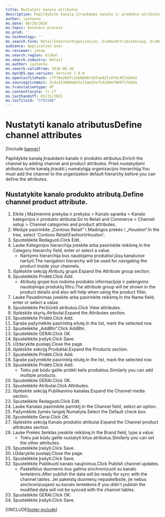 ```yaml
---
title: Nustatyti kanalo atributus
description: Papildykite kanalą įtraukdami kanalo ir produkto atributus.
author: jashanno
ms.date: 08/29/2018
ms.topic: business-process
ms.prod: ''
ms.technology: ''
ms.search.form: RetailInternalOrganization, EcoResAttributeGroup, EcoResAttributeGroupAttribute, RetailAddChannelItems, RetailCatalogProductAttributeValue, RetailMedia
audience: Application User
ms.reviewer: josaw
ms.search.region: Global
ms.search.industry: Retail
ms.author: jashanno
ms.search.validFrom: 2016-06-30
ms.dyn365.ops.version: Version 7.0.0
ms.openlocfilehash: c7f70e20dfc2eb8608c5dfae027c87dc457eb842
ms.sourcegitcommit: 3cdc42346bb653c13ab33a7142dbb7969f1f6dda
ms.translationtype: HT
ms.contentlocale: lt-LT
ms.lasthandoff: 03/31/2021
ms.locfileid: "5791588"
---
```

# <a name="define-channel-attributes"></a><span data-ttu-id="f0576-103">Nustatyti kanalo atributus</span><span class="sxs-lookup"><span data-stu-id="f0576-103">Define channel attributes</span></span>

[!include [banner](../includes/banner.md)]

<span data-ttu-id="f0576-104">Papildykite kanalą įtraukdami kanalo ir produkto atributus.</span><span class="sxs-lookup"><span data-stu-id="f0576-104">Enrich the channel by adding channel and product attributes.</span></span> <span data-ttu-id="f0576-105">Prieš nustatydami atributus turite kanalą įtraukti į numatytąją organizacijos hierarchiją.</span><span class="sxs-lookup"><span data-stu-id="f0576-105">You must add the channel to the organization default hierarchy before you can define the attributes.</span></span>


## <a name="define-channel-product-attribute"></a><span data-ttu-id="f0576-106">Nustatykite kanalo produkto atributą.</span><span class="sxs-lookup"><span data-stu-id="f0576-106">Define channel product attribute.</span></span>
1. <span data-ttu-id="f0576-107">Eikite į Mažmeninė prekyba ir prekyba > Kanalo sąranka > Kanalo kategorijos ir produkto atributai.</span><span class="sxs-lookup"><span data-stu-id="f0576-107">Go to Retail and Commerce > Channel setup > Channel categories and product attributes.</span></span>
2. <span data-ttu-id="f0576-108">Medyje pasirinkite „Contoso Retail“ \ Madingos prekės \ „Houston“.</span><span class="sxs-lookup"><span data-stu-id="f0576-108">In the tree, select 'Contoso Retail\Fashion\Houston'.</span></span>
3. <span data-ttu-id="f0576-109">Spustelėkite Redaguoti.</span><span class="sxs-lookup"><span data-stu-id="f0576-109">Click Edit.</span></span>
4. <span data-ttu-id="f0576-110">Lauke Kategorijos hierarchija įveskite arba pasirinkite reikšmę.</span><span class="sxs-lookup"><span data-stu-id="f0576-110">In the Category hierarchy field, enter or select a value.</span></span>
    * <span data-ttu-id="f0576-111">Naršymo hierarchija bus naudojama produktui jūsų kanaluose naršyti.</span><span class="sxs-lookup"><span data-stu-id="f0576-111">The navigation hierarchy will be used for navigating the product inside your channels.</span></span>  
5. <span data-ttu-id="f0576-112">Išplėskite sekciją Atributų grupė.</span><span class="sxs-lookup"><span data-stu-id="f0576-112">Expand the Attribute group section.</span></span>
6. <span data-ttu-id="f0576-113">Spustelėkite Pridėti.</span><span class="sxs-lookup"><span data-stu-id="f0576-113">Click Add.</span></span>
    * <span data-ttu-id="f0576-114">Atributų grupė bus rodoma produkto informacijoje ir palengvins naudojimąsi produktų filtru.</span><span class="sxs-lookup"><span data-stu-id="f0576-114">The attribute group will be shown in the product details and also will help when using the product filter.</span></span>  
7. <span data-ttu-id="f0576-115">Lauke Pavadinimas įveskite arba pasirinkite reikšmę.</span><span class="sxs-lookup"><span data-stu-id="f0576-115">In the Name field, enter or select a value.</span></span>
8. <span data-ttu-id="f0576-116">Spustelėkite Peržiūrėti atributus.</span><span class="sxs-lookup"><span data-stu-id="f0576-116">Click View attributes.</span></span>
9. <span data-ttu-id="f0576-117">Išplėskite skyrių Atributai.</span><span class="sxs-lookup"><span data-stu-id="f0576-117">Expand the Attributes section.</span></span>
10. <span data-ttu-id="f0576-118">Spustelėkite Pridėti.</span><span class="sxs-lookup"><span data-stu-id="f0576-118">Click Add.</span></span>
11. <span data-ttu-id="f0576-119">Sąraše pažymėkite pasirinktą eilutę.</span><span class="sxs-lookup"><span data-stu-id="f0576-119">In the list, mark the selected row.</span></span>
12. <span data-ttu-id="f0576-120">Spustelėkite „AddBtn“.</span><span class="sxs-lookup"><span data-stu-id="f0576-120">Click AddBtn.</span></span>
13. <span data-ttu-id="f0576-121">Spustelėkite GERAI.</span><span class="sxs-lookup"><span data-stu-id="f0576-121">Click OK.</span></span>
14. <span data-ttu-id="f0576-122">Spustelėkite Įrašyti.</span><span class="sxs-lookup"><span data-stu-id="f0576-122">Click Save.</span></span>
15. <span data-ttu-id="f0576-123">Uždarykite puslapį.</span><span class="sxs-lookup"><span data-stu-id="f0576-123">Close the page.</span></span>
16. <span data-ttu-id="f0576-124">Išplėskite sekciją Produktai.</span><span class="sxs-lookup"><span data-stu-id="f0576-124">Expand the Products section.</span></span>
17. <span data-ttu-id="f0576-125">Spustelėkite Pridėti.</span><span class="sxs-lookup"><span data-stu-id="f0576-125">Click Add.</span></span>
18. <span data-ttu-id="f0576-126">Sąraše pažymėkite pasirinktą eilutę.</span><span class="sxs-lookup"><span data-stu-id="f0576-126">In the list, mark the selected row.</span></span>
19. <span data-ttu-id="f0576-127">Spustelėkite Pridėti.</span><span class="sxs-lookup"><span data-stu-id="f0576-127">Click Add.</span></span>
    * <span data-ttu-id="f0576-128">Tokiu pat būdu galite pridėti kelis produktus.</span><span class="sxs-lookup"><span data-stu-id="f0576-128">Similarly you can add multiple products.</span></span>  
20. <span data-ttu-id="f0576-129">Spustelėkite GERAI.</span><span class="sxs-lookup"><span data-stu-id="f0576-129">Click OK.</span></span>
21. <span data-ttu-id="f0576-130">Spustelėkite Atributai.</span><span class="sxs-lookup"><span data-stu-id="f0576-130">Click Attributes.</span></span>
22. <span data-ttu-id="f0576-131">Išplėskite sekciją Publikavimo kanalas.</span><span class="sxs-lookup"><span data-stu-id="f0576-131">Expand the Channel media section.</span></span>
23. <span data-ttu-id="f0576-132">Spustelėkite Redaguoti.</span><span class="sxs-lookup"><span data-stu-id="f0576-132">Click Edit.</span></span>
24. <span data-ttu-id="f0576-133">Lauke Kanalas pasirinkite parinktį.</span><span class="sxs-lookup"><span data-stu-id="f0576-133">In the Channel field, select an option.</span></span>
25. <span data-ttu-id="f0576-134">Pažymėkite žymės langelį Numatyta.</span><span class="sxs-lookup"><span data-stu-id="f0576-134">Select the Default check box.</span></span>
26. <span data-ttu-id="f0576-135">Spustelėkite Gerai.</span><span class="sxs-lookup"><span data-stu-id="f0576-135">Click OK.</span></span>
27. <span data-ttu-id="f0576-136">Išplėskite sekciją Kanalo produkto atributai.</span><span class="sxs-lookup"><span data-stu-id="f0576-136">Expand the Channel product attributes section.</span></span>
28. <span data-ttu-id="f0576-137">Lauke Prekės ženklas įveskite reikšmę.</span><span class="sxs-lookup"><span data-stu-id="f0576-137">In the Brand field, type a value.</span></span>
    * <span data-ttu-id="f0576-138">Tokiu pat būdu galite nustatyti kitus atributus.</span><span class="sxs-lookup"><span data-stu-id="f0576-138">Similarly you can set the other attributes.</span></span>  
29. <span data-ttu-id="f0576-139">Spustelėkite Įrašyti.</span><span class="sxs-lookup"><span data-stu-id="f0576-139">Click Save.</span></span>
30. <span data-ttu-id="f0576-140">Uždarykite puslapį.</span><span class="sxs-lookup"><span data-stu-id="f0576-140">Close the page.</span></span>
31. <span data-ttu-id="f0576-141">Spustelėkite Įrašyti.</span><span class="sxs-lookup"><span data-stu-id="f0576-141">Click Save.</span></span>
32. <span data-ttu-id="f0576-142">Spustelėkite Publikuoti kanalo naujinimus.</span><span class="sxs-lookup"><span data-stu-id="f0576-142">Click Publish channel updates.</span></span>
    * <span data-ttu-id="f0576-143">Paskelbtus duomenis bus galima sinchronizuoti su kanalo lentelėmis.</span><span class="sxs-lookup"><span data-stu-id="f0576-143">After publish the data will be ready for sync with the channel tables.</span></span> <span data-ttu-id="f0576-144">Jei pakeistų duomenų nepaskelbsite, jie nebus sinchronizuojami su kanalo lentelėmis.</span><span class="sxs-lookup"><span data-stu-id="f0576-144">If you didn't publish the modified data will not be synced with the channel tables.</span></span>  
33. <span data-ttu-id="f0576-145">Spustelėkite GERAI.</span><span class="sxs-lookup"><span data-stu-id="f0576-145">Click OK.</span></span>
34. <span data-ttu-id="f0576-146">Spustelėkite Įrašyti.</span><span class="sxs-lookup"><span data-stu-id="f0576-146">Click Save.</span></span>



[!INCLUDE[footer-include](../../includes/footer-banner.md)]